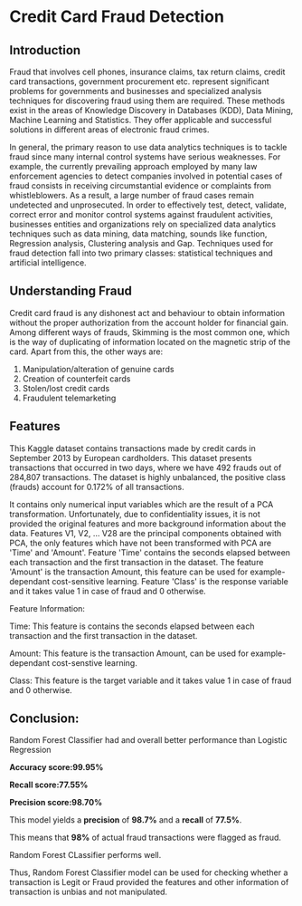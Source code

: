 # Credit Card Fraud Detection

## Introduction

Fraud that involves cell phones, insurance claims, tax return claims, credit card transactions, government procurement etc. represent significant problems for governments and businesses and specialized analysis techniques for discovering fraud using them are required. These methods exist in the areas of Knowledge Discovery in Databases (KDD), Data Mining, Machine Learning and Statistics. They offer applicable and successful solutions in different areas of electronic fraud crimes.

In general, the primary reason to use data analytics techniques is to tackle fraud since many internal control systems have serious weaknesses. For example, the currently prevailing approach employed by many law enforcement agencies to detect companies involved in potential cases of fraud consists in receiving circumstantial evidence or complaints from whistleblowers. As a result, a large number of fraud cases remain undetected and unprosecuted. In order to effectively test, detect, validate, correct error and monitor control systems against fraudulent activities, businesses entities and organizations rely on specialized data analytics techniques such as data mining, data matching, sounds like function, Regression analysis, Clustering analysis and Gap. Techniques used for fraud detection fall into two primary classes: statistical techniques and artificial intelligence.

## Understanding Fraud

Credit card fraud is any dishonest act and behaviour to obtain information without the proper authorization from the account holder for financial gain. Among different ways of frauds, Skimming is the most common one, which is the way of duplicating of information located on the magnetic strip of the card. Apart from this, the other ways are:

1. Manipulation/alteration of genuine cards
2. Creation of counterfeit cards
3. Stolen/lost credit cards
4. Fraudulent telemarketing

## Features

This Kaggle dataset contains transactions made by credit cards in September 2013 by European cardholders. This dataset presents transactions that occurred in two days, where we have 492 frauds out of 284,807 transactions. The dataset is highly unbalanced, the positive class (frauds) account for 0.172% of all transactions.

It contains only numerical input variables which are the result of a PCA transformation. Unfortunately, due to confidentiality issues, it is not provided the original features and more background information about the data. Features V1, V2, … V28 are the principal components obtained with PCA, the only features which have not been transformed with PCA are 'Time' and 'Amount'. Feature 'Time' contains the seconds elapsed between each transaction and the first transaction in the dataset. The feature 'Amount' is the transaction Amount, this feature can be used for example-dependant cost-sensitive learning. Feature 'Class' is the response variable and it takes value 1 in case of fraud and 0 otherwise.

Feature Information:

Time: This feature is contains the seconds elapsed between each transaction and the first transaction in the dataset.

Amount: This feature is the transaction Amount, can be used for example-dependant cost-senstive learning.

Class: This feature is the target variable and it takes value 1 in case of fraud and 0 otherwise.

## Conclusion:
Random Forest Classifier had and overall better performance than Logistic Regression

**Accuracy score:99.95%**

**Recall score:77.55%**

**Precision score:98.70%**

This model yields a **precision** of **98.7%** and a **recall** of **77.5%**.

This means that **98%** of actual fraud transactions were flagged as fraud.

Random Forest CLassifier performs well.

Thus, Random Forest Classifier model can be used for checking whether a transaction is Legit or Fraud provided the features and other information of transaction is unbias and not manipulated.


